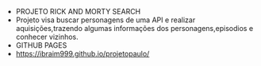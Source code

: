 * PROJETO RICK AND MORTY SEARCH
* Projeto visa buscar personagens de uma API e realizar aquisições,trazendo algumas informações dos personagens,episodios e conhecer vizinhos.
* GITHUB PAGES
* https://ibraim999.github.io/projetopaulo/
